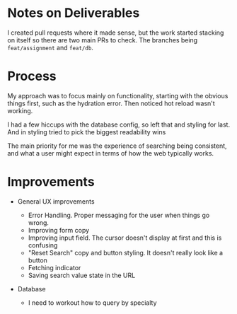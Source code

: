 # Notes on Deliverables

I created pull requests where it made sense, but the work started stacking on itself so there are two main PRs to check. The branches being `feat/assignment` and `feat/db`.

# Process

My approach was to focus mainly on functionality, starting with the obvious things first, such as the hydration error. Then noticed hot reload wasn't working.

I had a few hiccups with the database config, so left that and styling for last. And in styling tried to pick the biggest readability wins

The main priority for me was the experience of searching being consistent, and what a user might expect in terms of how the web typically works.

# Improvements

- General UX improvements

  - Error Handling. Proper messaging for the user when things go wrong.
  - Improving form copy
  - Improving input field. The cursor doesn't display at first and this is confusing
  - "Reset Search" copy and button styling. It doesn't really look like a button
  - Fetching indicator
  - Saving search value state in the URL

- Database
  - I need to workout how to query by specialty
